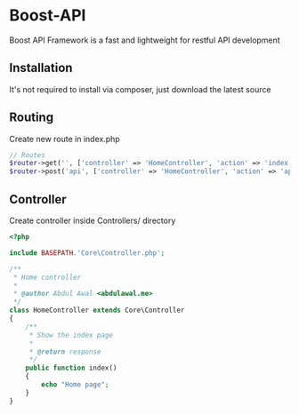 # Boost-API
Boost API Framework is a fast and lightweight for restful API development

## Installation

It's not required to install via composer, just download the latest source

## Routing

Create new route in index.php

```php
// Routes
$router->get('', ['controller' => 'HomeController', 'action' => 'index']);
$router->post('api', ['controller' => 'HomeController', 'action' => 'api']);
```

## Controller

Create controller inside Controllers/ directory

```php
<?php

include BASEPATH.'Core\Controller.php';

/**
 * Home controller
 *
 * @author Abdul Awal <abdulawal.me>
 */
class HomeController extends Core\Controller
{
    /**
     * Show the index page
     *
     * @return response
     */
    public function index()
    {
        echo "Home page";
    }
}

```
